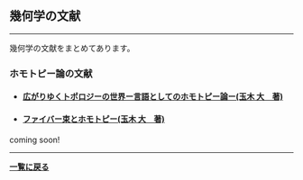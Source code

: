 <script type="text/x-mathjax-config">
MathJax.Hub.Config({
  tex2jax: {
    inlineMath: [['$','$'], ['\\(','\\)']],
    processEscapes: true
  },
  CommonHTML: { matchFontHeight: false },
  displayAlign: "left",
  displayIndent: "2em"
});
</script>
<script async src="https://cdnjs.cloudflare.com/ajax/libs/mathjax/2.7.0/MathJax.js?config=TeX-AMS_CHTML"></script>
<style>
  .theorem {
display: block;
font-style: normal;
}
.theorem:before {
content: "Theorem. ";
font-weight: bold;
font-style: normal;
}
.theorem[text]:before {
content: "Theorem (" attr(text) ").  ";
}
  .proof {
display: block;
font-style: normal;
}
.proof:before {
content: "Proof. ";
font-weight: normal;
font-style: italic;
}
</style>


## 幾何学の文献

---

幾何学の文献をまとめてあります。

### ホモトピー論の文献

- #### [広がりゆくトポロジーの世界ー言語としてのホモトピー論ー(玉木 大　著)](/posts/hirotopo)

- #### [ファイバー束とホモトピー(玉木 大　著)](/posts/fib_bund_and_hmty)
coming soon!

---

**[一覧に戻る](/posts)**